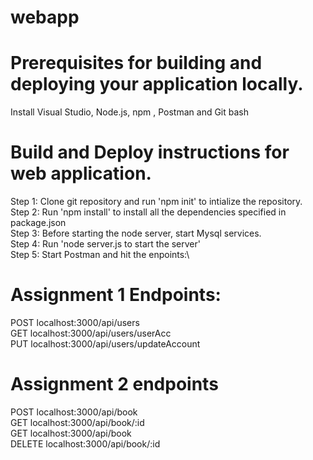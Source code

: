 # webapp

# Prerequisites for building and deploying your application locally.
Install Visual Studio, Node.js, npm , Postman and Git bash

# Build and Deploy instructions for web application.
Step 1: Clone git repository and run 'npm init' to intialize the repository.\
Step 2: Run 'npm install' to install all the dependencies specified in package.json\
Step 3: Before starting the node server, start Mysql services.\
Step 4: Run 'node server.js to start the server'\
Step 5: Start Postman and hit the enpoints:\

# Assignment 1 Endpoints:
POST localhost:3000/api/users \
GET localhost:3000/api/users/userAcc \
PUT localhost:3000/api/users/updateAccount

# Assignment 2 endpoints
POST  localhost:3000/api/book \
GET   localhost:3000/api/book/:id \
GET   localhost:3000/api/book \
DELETE    localhost:3000/api/book/:id 
